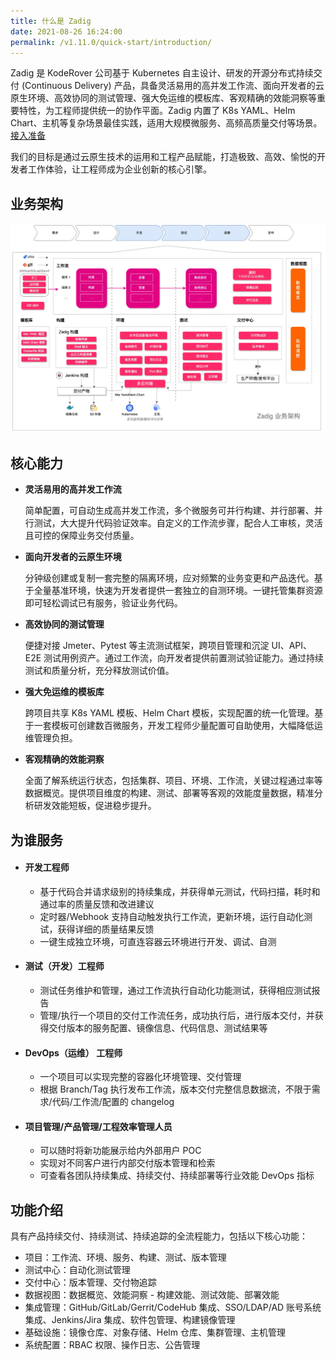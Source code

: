 ```yaml
---
title: 什么是 Zadig
date: 2021-08-26 16:24:00
permalink: /v1.11.0/quick-start/introduction/
---
```


Zadig 是 KodeRover 公司基于 Kubernetes 自主设计、研发的开源分布式持续交付 (Continuous Delivery) 产品，具备灵活易用的高并发工作流、面向开发者的云原生环境、高效协同的测试管理、强大免运维的模板库、客观精确的效能洞察等重要特性，为工程师提供统一的协作平面。Zadig 内置了 K8s YAML、Helm Chart、主机等复杂场景最佳实践，适用大规模微服务、高频高质量交付等场景。[接入准备](/v1.11.0/quick-start/prepare/)

我们的目标是通过云原生技术的运用和工程产品赋能，打造极致、高效、愉悦的开发者工作体验，让工程师成为企业创新的核心引擎。

## 业务架构

![业务架构图](./_images/Zadig-Business-Architecture-zh.jpg)

## 核心能力

- **灵活易用的高并发工作流**

  简单配置，可自动生成高并发工作流，多个微服务可并行构建、并行部署、并行测试，大大提升代码验证效率。自定义的工作流步骤，配合人工审核，灵活且可控的保障业务交付质量。

- **面向开发者的云原生环境**

  分钟级创建或复制一套完整的隔离环境，应对频繁的业务变更和产品迭代。基于全量基准环境，快速为开发者提供一套独立的自测环境。一键托管集群资源即可轻松调试已有服务，验证业务代码。

- **高效协同的测试管理**

  便捷对接 Jmeter、Pytest 等主流测试框架，跨项目管理和沉淀 UI、API、E2E 测试用例资产。通过工作流，向开发者提供前置测试验证能力。通过持续测试和质量分析，充分释放测试价值。

- **强大免运维的模板库**

  跨项目共享 K8s YAML 模板、Helm Chart 模板，实现配置的统一化管理。基于一套模板可创建数百微服务，开发工程师少量配置可自助使用，大幅降低运维管理负担。

- **客观精确的效能洞察**

  全面了解系统运行状态，包括集群、项目、环境、工作流，关键过程通过率等数据概览。提供项目维度的构建、测试、部署等客观的效能度量数据，精准分析研发效能短板，促进稳步提升。

## 为谁服务

* #### 开发工程师
    - 基于代码合并请求级别的持续集成，并获得单元测试，代码扫描，耗时和通过率的质量反馈和改进建议
    - 定时器/Webhook 支持自动触发执行工作流，更新环境，运行自动化测试，获得详细的质量结果反馈
    - 一键生成独立环境，可直连容器云环境进行开发、调试、自测

* #### 测试（开发）工程师
    - 测试任务维护和管理，通过工作流执行自动化功能测试，获得相应测试报告
    - 管理/执行一个项目的交付工作流任务，成功执行后，进行版本交付，并获得交付版本的服务配置、镜像信息、代码信息、测试结果等

* #### DevOps（运维） 工程师
    - 一个项目可以实现完整的容器化环境管理、交付管理
    - 根据 Branch/Tag 执行发布工作流，版本交付完整信息数据流，不限于需求/代码/工作流/配置的 changelog

* #### 项目管理/产品管理/工程效率管理人员
    - 可以随时将新功能展示给内外部用户 POC
    - 实现对不同客户进行内部交付版本管理和检索
    - 可查看各团队持续集成、持续交付、持续部署等行业效能 DevOps 指标

## 功能介绍

具有产品持续交付、持续测试、持续追踪的全流程能力，包括以下核心功能：

- 项目：工作流、环境、服务、构建、测试、版本管理
- 测试中心：自动化测试管理
- 交付中心：版本管理、交付物追踪
- 数据视图：数据概览、效能洞察 - 构建效能、测试效能、部署效能
- 集成管理：GitHub/GitLab/Gerrit/CodeHub 集成、SSO/LDAP/AD 账号系统集成、Jenkins/Jira 集成、软件包管理、构建镜像管理
- 基础设施：镜像仓库、对象存储、Helm 仓库、集群管理、主机管理
- 系统配置：RBAC 权限、操作日志、公告管理
